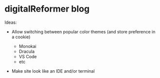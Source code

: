 # digitalReformer blog

Ideas:
- Allow switching between popular color themes (and store preference in a cookie)
  - Monokai
  - Dracula
  - VS Code
  - etc

- Make site look like an IDE and/or terminal